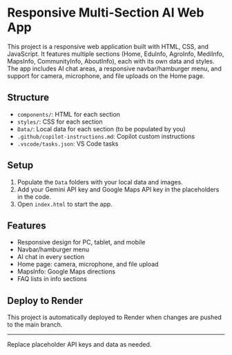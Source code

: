 # Responsive Multi-Section AI Web App

This project is a responsive web application built with HTML, CSS, and JavaScript. It features multiple sections (Home, EduInfo, AgroInfo, MediInfo, MapsInfo, CommunityInfo, AboutInfo), each with its own data and styles. The app includes AI chat areas, a responsive navbar/hamburger menu, and support for camera, microphone, and file uploads on the Home page.

## Structure
- `components/`: HTML for each section
- `styles/`: CSS for each section
- `Data/`: Local data for each section (to be populated by you)
- `.github/copilot-instructions.md`: Copilot custom instructions
- `.vscode/tasks.json`: VS Code tasks

## Setup
1. Populate the `Data` folders with your local data and images.
2. Add your Gemini API key and Google Maps API key in the placeholders in the code.
3. Open `index.html` to start the app.

## Features
- Responsive design for PC, tablet, and mobile
- Navbar/hamburger menu
- AI chat in every section
- Home page: camera, microphone, and file upload
- MapsInfo: Google Maps directions
- FAQ lists in info sections

## Deploy to Render
This project is automatically deployed to Render when changes are pushed to the main branch.

---
Replace placeholder API keys and data as needed.

